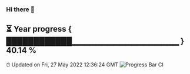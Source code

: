 ### Hi there 👋
⏳ Year progress { ████████████▁▁▁▁▁▁▁▁▁▁▁▁▁▁▁▁▁▁ } 40.14 %
---
⏰ Updated on Fri, 27 May 2022 12:36:24 GMT
![Progress Bar CI](https://github.com/liununu/liununu/workflows/Progress%20Bar%20CI/badge.svg)
